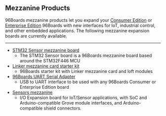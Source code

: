 ## Mezzanine Products

96Boards mezzanine products let you expand your [Consumer Edition](http://www.96boards.org/products/ce/) or [Enterprise Edition](http://www.96boards.org/products/ee/) 96Boards with new interfaces for IoT, industrial control, and other embedded applications. The following mezzanine expansion boards are currently available.

***

- [STM32 Sensor mezzanine board](STM32%20Sensor%20mezzanine%20board/README.md)
   - The STM32 Sensor board is a 96Boards mezzanine board based around the STM32F446 MCU
- [Linker mezzanine card starter kit](Linker%20mezzanine%20card%20starter%20kit/README.md)
   - 96Boards starter kit with Linker mezzanine card and loft modules
- [96Boards UART Serial Adapter](96Boards%20UART%20Serial%20Adapter/README.md)
   - USB to UART interface to be used with any 96Boards Consumer or Enterprise Edition board
- [Sensors mezzanine](Sensors%20mezzanine/README.md)
   -  I/O Expansion board for IoT/Sensor applications, with SoC and Arduino-compatible Grove module interfaces, and Arduino-compatible shield connectors.
